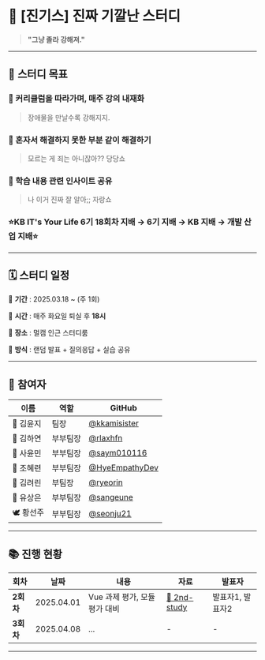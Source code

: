 # 📝 [진기스] 진짜 기깔난 스터디

> **"그냥 졸라 강해져."**

---

## 🎯 스터디 목표

### 👊 커리큘럼을 따라가며, **매주 강의 내재화**

> 장애물을 만날수록 강해지지.

### 👯 혼자서 해결하지 못한 부분 **같이 해결하기**

> 모르는 게 죄는 아니잖아?? 당당쇼

### 💪 학습 내용 관련 **인사이트 공유**

> 나 이거 진짜 잘 알아;; 자랑쇼

### ⭐KB IT's Your Life 6기 18회차 지배 → 6기 지배 → KB 지배 → 개발 산업 지배⭐

---

## 🗓️ 스터디 일정

📌 **기간** : 2025.03.18 ~ (주 1회)

📌 **시간** : 매주 화요일 퇴실 후 **18시**

📌 **장소** : 멀캠 인근 스터디룸

📌 **방식** : 랜덤 발표 + 질의응답 + 실습 공유

---

## 👥 참여자

| 이름      | 역할     | GitHub                                             |
| --------- | -------- | -------------------------------------------------- |
| 🥊 김윤지 | 팀장     | [@kkamisister](https://github.com/kkamisister)     |
| 🔧 김하연 | 부부팀장 | [@rlaxhfn](https://github.com/rlaxhfn)             |
| 🥕 사윤민 | 부부팀장 | [@saym010116](https://github.com/saym010116)       |
| 🦕 조혜련 | 부부팀장 | [@HyeEmpathyDev](https://github.com/HyeEmpathyDev) |
| 🐰 김려린 | 부팀장   | [@ryeorin](https://github.com/ryeorin)             |
| 🐶 유상은 | 부부팀장 | [@sangeune](https://github.com/sangeune)           |
| 🕊️ 황선주 | 부부팀장 | [@seonju21](https://github.com/seonju21)           |

---

## 📚 진행 현황

| 회차      | 날짜       | 내용                          | 자료                        | 발표자           |
| --------- | ---------- | ----------------------------- | --------------------------- | ---------------- |
| **2회차** | 2025.04.01 | Vue 과제 평가, 모듈 평가 대비 | [📄 2nd-study](./2nd-study) | 발표자1, 발표자2 |
| **3회차** | 2025.04.08 | ...                           | -                           | -                |

---
